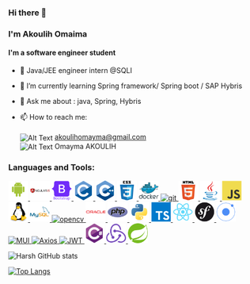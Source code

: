 ### Hi there 👋
### I'm Akoulih Omaima
#### I'm a software engineer student 




- 🔭 Java/JEE engineer intern @SQLI
- 🌱 I’m currently learning Spring framework/ Spring boot / SAP Hybris
- 💬 Ask me about : java, Spring, Hybris
- 📫 How to reach me: <br/><br/>
      <img src="https://cdn-icons-png.flaticon.com/512/60/60543.png" alt="Alt Text" style="width: 25px; height:25px;" align="center">  akoulihomayma@gmail.com <br/>
      <img src="https://cdn-icons-png.flaticon.com/512/61/61109.png" alt="Alt Text" style="width: 25px; height:25px;" align="center"> Omayma AKOULIH

  <!-- Language and Tools -->

<h3 align="left">Languages and Tools:</h3>

<p align="left"> <a href="https://developer.android.com" target="_blank"> <img src="https://raw.githubusercontent.com/devicons/devicon/master/icons/android/android-original-wordmark.svg" alt="android" width="40" height="40"/> </a> <a href="https://angular.io" target="_blank"> 
<img src="https://raw.githubusercontent.com/devicons/devicon/master/icons/angularjs/angularjs-original-wordmark.svg" alt="angularjs" width="40" height="40"/> </a> <a href="https://getbootstrap.com" target="_blank"> <img src="https://raw.githubusercontent.com/devicons/devicon/master/icons/bootstrap/bootstrap-plain-wordmark.svg" alt="bootstrap" width="40" height="40"/> </a> <a href="https://www.cprogramming.com/" target="_blank"> <img src="https://raw.githubusercontent.com/devicons/devicon/master/icons/c/c-original.svg" alt="c" width="40" height="40"/> </a> <a href="https://www.w3schools.com/cpp/" target="_blank"> <img src="https://raw.githubusercontent.com/devicons/devicon/master/icons/cplusplus/cplusplus-original.svg" alt="cplusplus" width="40" height="40"/> </a> <a href="https://www.w3schools.com/css/" target="_blank"> <img src="https://raw.githubusercontent.com/devicons/devicon/master/icons/css3/css3-original-wordmark.svg" alt="css3" width="40" height="40"/> </a> <a href="https://www.docker.com/" target="_blank"> <img src="https://raw.githubusercontent.com/devicons/devicon/master/icons/docker/docker-original-wordmark.svg" alt="docker" width="40" height="40"/> </a> <a href="https://git-scm.com/" target="_blank"> <img src="https://www.vectorlogo.zone/logos/git-scm/git-scm-icon.svg" alt="git" width="40" height="40"/> </a> <a href="https://www.w3.org/html/" target="_blank"> <img src="https://raw.githubusercontent.com/devicons/devicon/master/icons/html5/html5-original-wordmark.svg" alt="html5" width="40" height="40"/> </a> <a href="https://www.java.com" target="_blank"> <img src="https://raw.githubusercontent.com/devicons/devicon/master/icons/java/java-original.svg" alt="java" width="40" height="40"/> </a> <a href="https://developer.mozilla.org/en-US/docs/Web/JavaScript" target="_blank"> <img src="https://raw.githubusercontent.com/devicons/devicon/master/icons/javascript/javascript-original.svg" alt="javascript" width="40" height="40"/> </a> <a href="https://www.linux.org/" target="_blank"> <img src="https://raw.githubusercontent.com/devicons/devicon/master/icons/linux/linux-original.svg" alt="linux" width="40" height="40"/> </a> <a href="https://www.microsoft.com/en-us/sql-server" target="_blank">  <img src="https://raw.githubusercontent.com/devicons/devicon/master/icons/mysql/mysql-original-wordmark.svg" alt="mysql" width="40" height="40"/> </a> <a href="https://opencv.org/" target="_blank"> <img src="https://www.vectorlogo.zone/logos/opencv/opencv-icon.svg" alt="opencv" width="40" height="40"/> </a> <a href="https://www.oracle.com/" target="_blank"> <img src="https://raw.githubusercontent.com/devicons/devicon/master/icons/oracle/oracle-original.svg" alt="oracle" width="40" height="40"/> </a> <a href="https://www.php.net" target="_blank"> <img src="https://raw.githubusercontent.com/devicons/devicon/master/icons/php/php-original.svg" alt="php" width="40" height="40"/> </a> <a href="https://www.python.org" target="_blank"> <img src="https://raw.githubusercontent.com/devicons/devicon/master/icons/python/python-original.svg" alt="python" width="40" height="40"/> </a> <a href="https://www.typescriptlang.org/" target="_blank"> <img src="https://raw.githubusercontent.com/devicons/devicon/master/icons/typescript/typescript-original.svg" alt="typescript" width="40" height="40"/> </a>
<a href="https://fr.legacy.reactjs.org/" target="_blank"> <img src="https://raw.githubusercontent.com/devicons/devicon/master/icons/react/react-original.svg" alt="react" width="40" height="40"/> </a> <a href="https://symfony.com/" target="_blank"> <img src="https://raw.githubusercontent.com/devicons/devicon/master/icons/symfony/symfony-original.svg" alt="Symfony" width="40" height="40"/> </a> <a href="https://ionicframework.com/" target="_blank"> <img src="https://raw.githubusercontent.com/devicons/devicon/master/icons/ionic/ionic-original.svg" alt="Ionic" width="40" height="40"/> </a> <a href="https://mui.com/" target="_blank"> <img src="https://mui.com/static/logo.png" alt="MUI" width="40" height="40"/> </a> <a href="https://axios-http.com/fr/docs/intro" target="_blank"> <img src="https://avatars.githubusercontent.com/u/32372333?s=280&v=4" alt="Axios" width="40" height="40"/> </a> <a href="https://jwt.io/" target="_blank"> <img src="https://seeklogo.com/images/J/jwt-logo-65D86B4640-seeklogo.com.png" alt="JWT" width="40" height="40"/> </a> <a href="https://learn.microsoft.com/en-us/dotnet/csharp/"> <img src="https://raw.githubusercontent.com/devicons/devicon/master/icons/csharp/csharp-original.svg" alt="C#" width="40" height="40"/> </a> <a href="https://redux.js.org/"> <img src="https://raw.githubusercontent.com/devicons/devicon/master/icons/redux/redux-original.svg" alt="Redux" width="40" height="40"/> </a> <a href="https://spring.io/"> <img src="https://raw.githubusercontent.com/devicons/devicon/master/icons/spring/spring-original.svg" alt="Spring" width="40" height="40"/> </a>


<!-- Github Statistics Cards -->


  ![Harsh GitHub stats](https://github-readme-stats.vercel.app/api?username=omaimaakoulih&count_private=true&title_color=39FF14&show_icons=true&icon_color=ADD8E6&theme=dracula&include_all_commits=true&hide_rank=false&custom_title=@Github-stats)


[![Top Langs](https://github-readme-stats.vercel.app/api/top-langs/?username=omaimaakoulih&theme=react&custom_title=Most-Used-Languages)](https://github.com/omaimaakoulih/github-readme-stats) 




